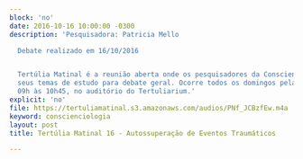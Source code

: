 ```yaml
---
block: 'no'
date: 2016-10-16 10:00:00 -0300
description: 'Pesquisadora: Patricia Mello

  Debate realizado em 16/10/2016


  Tertúlia Matinal é a reunião aberta onde os pesquisadores da Conscienciologia apresentam
  seus temas de estudo para debate geral. Ocorre todos os domingos pela manhã, das
  09h às 10h45, no auditório do Tertuliarium.'
explicit: 'no'
file: https://tertuliamatinal.s3.amazonaws.com/audios/PNf_JCBzfEw.m4a
keyword: conscienciologia
layout: post
title: Tertúlia Matinal 16 - Autossuperação de Eventos Traumáticos

---
```

